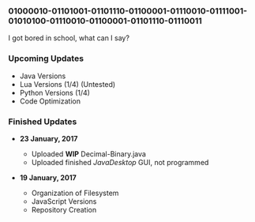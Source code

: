 ### 01000010-01101001-01101110-01100001-01110010-01111001-01010100-01110010-01100001-01101110-01110011
I got bored in school, what can I say?

### Upcoming Updates
- Java Versions
- Lua Versions (1/4) (Untested)
- Python Versions (1/4)
- Code Optimization

### Finished Updates

- **23 January, 2017**
  - Uploaded **WIP** Decimal-Binary.java
  - Uploaded finished *JavaDesktop* GUI, not programmed
  
- **19 January, 2017**
  - Organization of Filesystem
  - JavaScript Versions
  - Repository Creation
